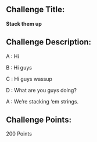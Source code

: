## Challenge Title: 
**Stack them up**


## Challenge Description:
A : Hi

B : Hi guys

C : Hi guys wassup

D : What are you guys doing?

A : We’re stacking ‘em strings.

## Challenge Points: 
200 Points
